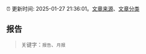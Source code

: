 :alarm_clock: 更新时间: 2025-01-27 21:36:01。[文章来源](/README.md)、[文章分类](/TAGS.md)

## 报告


> 关键字：`报告`、`月报`



